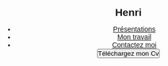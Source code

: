 <!DOCTYPE html>
<html lang="en">
<head>
    <meta charset="UTF-8">
    <meta name="viewport" content="width=device-width, initial-scale=1.0">
    <title>Henri Portfolio</title>
    <script src="https://cdn.tailwindcss.com"></script>
    <link rel="stylesheet" href="https://cdnjs.cloudflare.com/ajax/libs/font-awesome/6.4.0/css/all.min.css" integrity="sha512-iecdLmaskl7CVkqkXNQ/ZH/XLlvWZOJyj7Yy7tcenmpD1ypASozpmT/E0iPtmFIB46ZmdtAc9eNBvH0H/ZpiBw==" crossorigin="anonymous" referrerpolicy="no-referrer" />
    <link rel="preconnect" href="https://fonts.googleapis.com">
    <link rel="preconnect" href="https://fonts.gstatic.com" crossorigin>
    <link href="https://fonts.googleapis.com/css2?family=Dosis:wght@300&family=Kablammo&family=Lexend:wght@300&family=Montserrat:wght@300;400&family=Open+Sans:wght@500&family=Poppins:wght@300&display=swap" rel="stylesheet">
    <script src="https://cdnjs.cloudflare.com/ajax/libs/jquery/3.7.0/jquery.min.js" integrity="sha512-3gJwYpMe3QewGELv8k/BX9vcqhryRdzRMxVfq6ngyWXwo03GFEzjsUm8Q7RZcHPHksttq7/GFoxjCVUjkjvPdw==" crossorigin="anonymous" referrerpolicy="no-referrer"></script>
    <style>
    *{
        font-family: 'Poppins', sans-serif;
        margin: 0;
        padding: 0;
        transition: 1s ease;
        transition: transform 1s ease;
    } 
    </style>
</head>
<body class="bg-white  text-black  ">
    <header class="w-full mt-1 sticky">
        <nav class="border border-red-400 flex justify-between w-full flex-row items-center px-2">
            <h1>Henri</h1>
            <ul class="flex flex-row ">
                <li><a href="#" class="px-4">Présentations</a></li>
                <li><a href="#" class="px-4">Mon travail</a></li>
                <li><a href="#" class="px-4">Contactez moi</a></li>
            </ul>
            <button class="border border-white  px-2 py-3 rounded-md bg-black text-white hover:bg-white hover:text-black hover:border-black duration:500">Téléchargez mon Cv</button>
        </nav>
    </header>
</body>
</html>